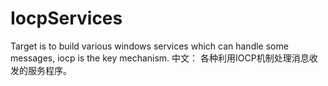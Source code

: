 # IocpServices
Target is to build various windows services which can handle some messages, iocp is the key mechanism.
中文：
各种利用IOCP机制处理消息收发的服务程序。
